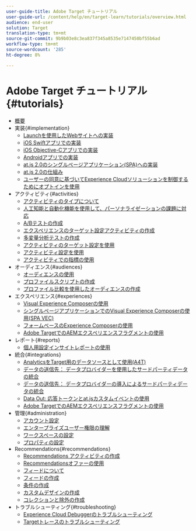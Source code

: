 ```yaml
---
user-guide-title: Adobe Target チュートリアル
user-guide-url: /content/help/en/target-learn/tutorials/overview.html
audience: end-user
solution: Target
translation-type: tm+mt
source-git-commit: 9b9b03e8c3ea837f345a8535e7147450bf55b6ad
workflow-type: tm+mt
source-wordcount: '285'
ht-degree: 8%

---
```



# Adobe Target チュートリアル {#tutorials}

+ [概要](../overview.md)
+ 実装{#implementation}
   + [Launchを使用したWebサイトへの実装](https://docs.adobe.com/content/help/en/experience-cloud/implementing-in-websites-with-launch/index.html)
   + [iOS Swiftアプリでの実装](https://docs.adobe.com/content/help/en/experience-cloud/implementing-in-mobile-ios-swift-apps-with-launch/index.html)
   + [iOS Objective-Cアプリでの実装](https://docs.adobe.com/content/help/en/experience-cloud/implementing-in-mobile-ios-objective-c-apps-with-launch/index.html)
   + [Androidアプリでの実装](https://docs.adobe.com/content/help/en/experience-cloud/implementing-in-mobile-android-apps-with-launch/index.html)
   + [at.js 2.0のシングルページアプリケーション(SPA)への実装](../implementation/implement-atjs-20-in-a-single-page-application.md)
   + [at.js 2.0の仕組み](../implementation/understanding-how-atjs-20-works.md)
   + [ユーザーの同意に基づいてExperience Cloudソリューションを制御するためにオプトインを使用](https://docs.adobe.com/content/help/en/core-services-learn/tutorials/id-service/use-opt-in-to-control-experience-cloud-activities-based-on-user-consent.html)
+ アクティビティ{#activities}
   + [アクティビティのタイプについて](../activities/understanding-the-types-of-activities.md)
   + [人工知能と自動化機能を使用して、パーソナライゼーションの課題に対応](../activities/use-the-artificial-intelligence-and-automation-capabilities-to-meet-the-challenges-of-personalization.md)
   + [A/Bテストの作成](../activities/create-ab-tests.md)
   + [エクスペリエンスのターゲット設定アクティビティの作成](../activities/create-experience-targeting-activities.md)
   + [多変量分析テストの作成](../activities/create-multivariate-tests.md)
   + [アクティビティのターゲット設定を使用](../activities/use-activity-targeting.md)
   + [アクティビティ設定を使用](../activities/use-activity-settings.md)
   + [アクティビティでの指標の使用](../activities/use-metrics-in-activities.md)
+ オーディエンス{#audiences}
   + [オーディエンスの使用](../audiences/use-audiences.md)
   + [プロファイルスクリプトの作成](../audiences/create-profile-scripts.md)
   + [プロファイル比較を使用したオーディエンスの作成](../audiences/use-profile-comparison-to-build-audiences.md)
+ エクスペリエンス{#experiences}
   + [Visual Experience Composerの使用](../experiences/use-the-visual-experience-composer.md)
   + [シングルページアプリケーションでのVisual Experience Composerの使用(SPA VEC)](../experiences/use-the-visual-experience-composer-for-single-page-applications.md)
   + [フォームベースのExperience Composerの使用](../experiences/use-the-form-based-experience-composer.md)
   + [Adobe TargetでのAEMエクスペリエンスフラグメントの使用](https://helpx.adobe.com/experience-manager/kt/sites/using/experience-fragment-target-offer-feature-video-use.html)
+ レポート{#reports}
   + [個人用設定インサイトレポートの使用](../reports/use-the-personalization-insights-reports.md)
+ 統合{#integrations}
   + [AnalyticsをTarget用のデータソースとして使用(A4T)](../integrations/use-analytics-as-a-data-source-a4t.md)
   + [データの送信先： データプロバイダーを使用したサードパーティデータの統合](../integrations/use-data-providers-to-integrate-third-party-data.md)
   + [データの送信先： データプロバイダーの導入によるサードパーティデータの統合](../integrations/implement-data-providers-to-integrate-third-party-data.md)
   + [Data Out: 応答トークンとat.jsカスタムイベントの使用](../integrations/use-response-tokens-and-atjs-custom-events.md)
   + [Adobe TargetでのAEMエクスペリエンスフラグメントの使用](https://helpx.adobe.com/experience-manager/kt/sites/using/experience-fragment-target-offer-feature-video-use.html)
+ 管理{#administration}
   + [アカウント設定](../administration/set-up-account-preferences.md)
   + [エンタープライズユーザー権限の理解](../administration/understanding-enterprise-user-permissions.md)
   + [ワークスペースの設定](../administration/set-up-workspaces.md)
   + [プロパティの設定](../administration/set-up-properties.md)
+ Recommendations{#recommendations}
   + [Recommendations アクティビティの作成](../recommendations/create-a-recommendations-activity.md)
   + [Recommendationsオファーの使用](../recommendations/use-recommendations-offers.md)
   + [フィードについて](../recommendations/understanding-feeds.md)
   + [フィードの作成](../recommendations/create-a-feed.md)
   + [条件の作成](../recommendations/create-criteria.md)
   + [カスタムデザインの作成](../recommendations/create-custom-designs.md)
   + [コレクションと除外の作成](../recommendations/create-collections-and-exclusions.md)
+ トラブルシューティング{#troubleshooting}
   + [Experience Cloud Debuggerのトラブルシューティング](../troubleshooting/troubleshoot-with-the-experience-cloud-debugger.md)
   + [Targetトレースのトラブルシューティング](../troubleshooting/troubleshoot-with-target-traces.md)
